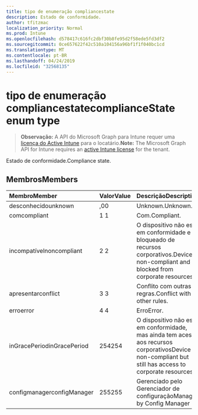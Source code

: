 ```yaml
---
title: tipo de enumeração compliancestate
description: Estado de conformidade.
author: tfitzmac
localization_priority: Normal
ms.prod: Intune
ms.openlocfilehash: d578417c616fc2dbf30b8fe95d2f58ede5fd3df2
ms.sourcegitcommit: 0ce657622f42c510a104156a96bf1f1f040bc1cd
ms.translationtype: MT
ms.contentlocale: pt-BR
ms.lasthandoff: 04/24/2019
ms.locfileid: "32568135"
---
```

# <a name="compliancestate-enum-type"></a><span data-ttu-id="61d3b-103">tipo de enumeração compliancestate</span><span class="sxs-lookup"><span data-stu-id="61d3b-103">complianceState enum type</span></span>

> <span data-ttu-id="61d3b-104">**Observação:** A API do Microsoft Graph para Intune requer uma [licença do Active Intune](https://go.microsoft.com/fwlink/?linkid=839381) para o locatário.</span><span class="sxs-lookup"><span data-stu-id="61d3b-104">**Note:** The Microsoft Graph API for Intune requires an [active Intune license](https://go.microsoft.com/fwlink/?linkid=839381) for the tenant.</span></span>

<span data-ttu-id="61d3b-105">Estado de conformidade.</span><span class="sxs-lookup"><span data-stu-id="61d3b-105">Compliance state.</span></span>

## <a name="members"></a><span data-ttu-id="61d3b-106">Membros</span><span class="sxs-lookup"><span data-stu-id="61d3b-106">Members</span></span>
|<span data-ttu-id="61d3b-107">Membro</span><span class="sxs-lookup"><span data-stu-id="61d3b-107">Member</span></span>|<span data-ttu-id="61d3b-108">Valor</span><span class="sxs-lookup"><span data-stu-id="61d3b-108">Value</span></span>|<span data-ttu-id="61d3b-109">Descrição</span><span class="sxs-lookup"><span data-stu-id="61d3b-109">Description</span></span>|
|:---|:---|:---|
|<span data-ttu-id="61d3b-110">desconhecido</span><span class="sxs-lookup"><span data-stu-id="61d3b-110">unknown</span></span>|<span data-ttu-id="61d3b-111">,0</span><span class="sxs-lookup"><span data-stu-id="61d3b-111">0</span></span>|<span data-ttu-id="61d3b-112">Unknown.</span><span class="sxs-lookup"><span data-stu-id="61d3b-112">Unknown.</span></span>|
|<span data-ttu-id="61d3b-113">com</span><span class="sxs-lookup"><span data-stu-id="61d3b-113">compliant</span></span>|<span data-ttu-id="61d3b-114">1 </span><span class="sxs-lookup"><span data-stu-id="61d3b-114">1</span></span>|<span data-ttu-id="61d3b-115">Com.</span><span class="sxs-lookup"><span data-stu-id="61d3b-115">Compliant.</span></span>|
|<span data-ttu-id="61d3b-116">incompatível</span><span class="sxs-lookup"><span data-stu-id="61d3b-116">noncompliant</span></span>|<span data-ttu-id="61d3b-117">2 </span><span class="sxs-lookup"><span data-stu-id="61d3b-117">2</span></span>|<span data-ttu-id="61d3b-118">O dispositivo não está em conformidade e é bloqueado de recursos corporativos.</span><span class="sxs-lookup"><span data-stu-id="61d3b-118">Device is non-compliant and is blocked from corporate resources.</span></span>|
|<span data-ttu-id="61d3b-119">apresentar</span><span class="sxs-lookup"><span data-stu-id="61d3b-119">conflict</span></span>|<span data-ttu-id="61d3b-120">3 </span><span class="sxs-lookup"><span data-stu-id="61d3b-120">3</span></span>|<span data-ttu-id="61d3b-121">Conflito com outras regras.</span><span class="sxs-lookup"><span data-stu-id="61d3b-121">Conflict with other rules.</span></span>|
|<span data-ttu-id="61d3b-122">erro</span><span class="sxs-lookup"><span data-stu-id="61d3b-122">error</span></span>|<span data-ttu-id="61d3b-123">4 </span><span class="sxs-lookup"><span data-stu-id="61d3b-123">4</span></span>|<span data-ttu-id="61d3b-124">Erro</span><span class="sxs-lookup"><span data-stu-id="61d3b-124">Error.</span></span>|
|<span data-ttu-id="61d3b-125">inGracePeriod</span><span class="sxs-lookup"><span data-stu-id="61d3b-125">inGracePeriod</span></span>|<span data-ttu-id="61d3b-126">254</span><span class="sxs-lookup"><span data-stu-id="61d3b-126">254</span></span>|<span data-ttu-id="61d3b-127">O dispositivo não está em conformidade, mas ainda tem acesso aos recursos corporativos</span><span class="sxs-lookup"><span data-stu-id="61d3b-127">Device is non-compliant but still has access to corporate resources</span></span>|
|<span data-ttu-id="61d3b-128">configmanager</span><span class="sxs-lookup"><span data-stu-id="61d3b-128">configManager</span></span>|<span data-ttu-id="61d3b-129">255</span><span class="sxs-lookup"><span data-stu-id="61d3b-129">255</span></span>|<span data-ttu-id="61d3b-130">Gerenciado pelo Gerenciador de configuração</span><span class="sxs-lookup"><span data-stu-id="61d3b-130">Managed by Config Manager</span></span>|



